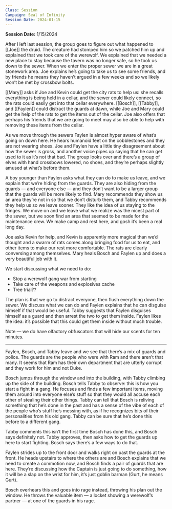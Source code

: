 ```yaml
---
Class: Session
Campaign: Seal of Infinity
Session Date: 2024-01-15
---
```

**Session Date:** 1/15/2024

After I left last session, the group goes to figure out what happened to [[Joe]] the druid. The creature had stomped him so we patched him up and explained that we took care of the werewolf. We explained that we needed a new place to stay because the tavern was no longer safe, so he took us down to the sewer. When we enter the proper sewer we are in a great stonework area. Joe explains he’s going to take us to see some friends, and by friends he means they haven’t argued in a few weeks and so we likely won’t be met by crossbow bolts.

[[Mary]] asks if Joe and Kevin could get the city rats to help us: she recalls everything is being held in a cellar, and the sewer could likely connect, so the rats could easily get into that cellar everywhere. [[Bosch]], [[Tabby]], and [[Faylen]] could distract the guards at dawn, while Joe and Mary could get the help of the rats to get the items out of the cellar. Joe also offers that perhaps his friends that we are going to meet may also be able to help with removing these items from the cellar.

As we move through the sewers Faylen is almost hyper aware of what’s going on down here. He hears humanoid feet on the cobblestones and they are not wearing shoes. Joe and Faylen have a little tiny disagreement about how the sewer is gross, and another voice pipes up saying that he can get used to it as it’s not that bad. The group looks over and there’s a group of elves with hand crossbows lowered, no shoes, and they’re perhaps slightly amused at what’s before them.

A boy younger than Faylen asks what they can do to make us leave, and we explain that we’re hiding from the guards. They are also hiding from the guards — and everyone else — and they don’t want to be a larger group that the guards will be more likely to find. Mary recommends they show us an area they’re not in so that we don’t disturb them, and Tabby recommends they help us so we leave sooner. They like the idea of us staying to the fringes. We move on and we leave what we realize was the nicest part of the sewer, but we soon find an area that seemed to be made for the maintenance crew. We make camp and rest here, and gosh it’s been a real long day.

Joe asks Kevin for help, and Kevin is apparently more magical than we’d thought and a swarm of rats comes along bringing food for us to eat, and other items to make our rest more comfortable. The rats are clearly conversing among themselves. Mary heals Bosch and Faylen up and does a very beautiful job with it.

We start discussing what we need to do:

- Stop a werewolf gang war from starting
- Take care of the weapons and explosives cache
- Tree trial??

The plan is that we go to distract everyone, then flush everything down the sewer. We discuss what we can do and Faylen explains that he can disguise himself if that would be useful. Tabby suggests that Faylen disguises himself as a guard and then arrest the two to get them inside. Faylen likes the idea: it’s possible that this could get them inside without much trouble.

Note — we do have olfactory obfuscators that will hide our scents for ten minutes.

---

Faylen, Bosch, and Tabby leave and we see that there’s a mix of guards and police. The guards are the people who were with Ram and there aren’t that many. It seems that Ram has their own department that are utterly corrupt and they work for him and not Duke.

Bosch jumps through the window and into the building, with Tabby climbing up the side of the building. Bosch tells Tabby to observe: this is how you start a fight in a gang. He focuses and finds a few important items, moving them around into everyone else’s stuff so that they would all accuse each other of stealing their other things. Tabby can tell that Bosch is reliving something that he’s done in the past and has a sense of the vibe of each of the people who’s stuff he’s messing with, as if he recognizes bits of their personalities from his old gang. Tabby can be sure that he’s done this before to a different gang.

Tabby comments this isn’t the first time Bosch has done this, and Bosch says definitely not. Tabby approves, then asks how to get the guards up here to start fighting. Bosch says there’s a few ways to do that.

Faylen strides up to the front door and walks right on past the guards at the front. He heads upstairs to where the others are and Bosch explains that we need to create a commotion now, and Bosch finds a pair of guards that are here. They’re discussing how the Captain is just going to do something, how it will be a slap on the wrist for him, it’s just goblin barman (Gurt, he means Gurt).

Bosch overhears this and goes into rage instead, throwing his plan out the window. He throws the valuable item — a locket showing a werewolf’s partner — at one of the guards in his rage.